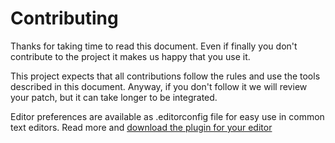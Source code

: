# Contributing

Thanks for taking time to read this document. Even if finally you don't contribute to the project it makes us happy that you use it.

This project expects that all contributions follow the rules and use the tools described in this document. Anyway, if you don't follow it we will review your patch, but it can take longer to be integrated.

Editor preferences are available as .editorconfig file for easy use in common text editors. Read more and [download the plugin for your editor](http://editorconfig.org)
